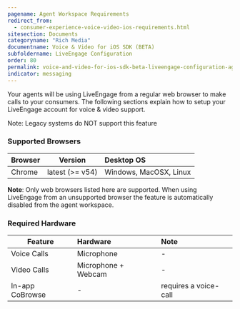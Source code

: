 ```yaml
---
pagename: Agent Workspace Requirements
redirect_from:
  - consumer-experience-voice-video-ios-requirements.html
sitesection: Documents
categoryname: "Rich Media"
documentname: Voice & Video for iOS SDK (BETA)
subfoldername: LiveEngage Configuration
order: 80
permalink: voice-and-video-for-ios-sdk-beta-liveengage-configuration-agent-workspace-requirements.html
indicator: messaging
---
```

Your agents will be using LiveEngage from a regular web browser to make calls to your consumers. The following sections explain how to setup your LiveEngage account for voice & video support.

Note: Legacy systems do NOT support this feature

### Supported Browsers

| Browser | Version |  Desktop OS |
| ------------- |:-------------:|:-------------|
| Chrome | latest (>= v54)  | Windows, MacOSX, Linux |

**Note**: Only web browsers listed here are supported. When using LiveEngage from an unsupported browser the feature is automatically disabled from the agent workspace.

### Required Hardware

| Feature	| Hardware | Note |
| --------|:---------|:-----|
| Voice Calls |	Microphone | - |
| Video Calls |	Microphone + Webcam |	- |
| In-app CoBrowse |	- | requires a voice-call |
